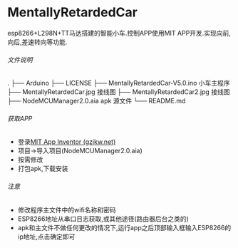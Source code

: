 # MentallyRetardedCar
esp8266+L298N+TT马达搭建的智能小车.控制APP使用MIT APP开发.实现向前,向后,差速转向等功能.

###### 文件说明

.
├── Arduino
├── LICENSE
├── MentallyRetardedCar-V5.0.ino 小车主程序
├── MentallyRetardedCar.jpg 接线图
├── MentallyRetardedCar2.jpg 接线图
├── NodeMCUManager2.0.aia apk 源文件
└── README.md


###### 获取APP

- 登录[MIT App Inventor (gzjkw.net)](http://app.gzjkw.net/login/)
- 项目->导入项目(NodeMCUManager2.0.aia)
- 按需修改
- 打包apk,下载安装


###### 注意

- 修改程序主文件中的wifi名称和密码
- ESP8266地址从串口日志获取,或其他途径(路由器后台之类的)
- apk和主文件不做任何更改的情况下,运行app之后顶部输入框输入ESP8266的ip地址,点击确定即可
